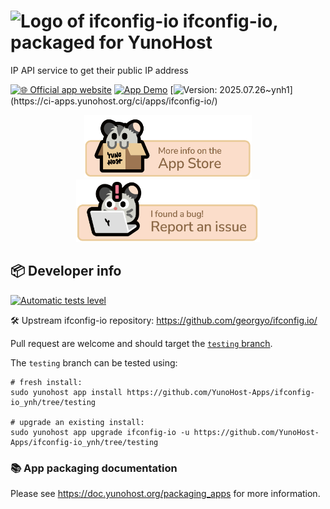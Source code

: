 <!--
N.B.: This README was automatically generated by <https://github.com/YunoHost/apps_tools/blob/main/readme_generator>
It shall NOT be edited by hand.
-->

<h1>
  <img src="https://raw.githubusercontent.com/YunoHost/apps/main/logos/ifconfig-io.png" width="32px" alt="Logo of ifconfig-io">
  ifconfig-io, packaged for YunoHost
</h1>

IP API service to get their public IP address

[![🌐 Official app website](https://img.shields.io/badge/Official_app_website-darkgreen?style=for-the-badge)](https://ifconfig.io/)
[![App Demo](https://img.shields.io/badge/App_Demo-blue?style=for-the-badge)](https://ifconfig.io)
[![Version: 2025.07.26~ynh1](https://img.shields.io/badge/Version-2025.07.26~ynh1-rgba(0,150,0,1)?style=for-the-badge)](https://ci-apps.yunohost.org/ci/apps/ifconfig-io/)

<div align="center">
<a href="https://apps.yunohost.org/app/ifconfig-io"><img height="100px" src="https://github.com/YunoHost/yunohost-artwork/raw/refs/heads/main/badges/neopossum-badges/badge_more_info_on_the_appstore.svg"/></a>
<a href="https://github.com/YunoHost-Apps/ifconfig-io_ynh/issues"><img height="100px" src="https://github.com/YunoHost/yunohost-artwork/raw/refs/heads/main/badges/neopossum-badges/badge_report_an_issue.svg"/></a>
</div>

## 📦 Developer info

[![Automatic tests level](https://apps.yunohost.org/badge/cilevel/ifconfig-io)](https://ci-apps.yunohost.org/ci/apps/ifconfig-io/)

🛠️ Upstream ifconfig-io repository: <https://github.com/georgyo/ifconfig.io/>

Pull request are welcome and should target the [`testing` branch](https://github.com/YunoHost-Apps/ifconfig-io_ynh/tree/testing).

The `testing` branch can be tested using:
```
# fresh install:
sudo yunohost app install https://github.com/YunoHost-Apps/ifconfig-io_ynh/tree/testing

# upgrade an existing install:
sudo yunohost app upgrade ifconfig-io -u https://github.com/YunoHost-Apps/ifconfig-io_ynh/tree/testing
```

### 📚 App packaging documentation

Please see <https://doc.yunohost.org/packaging_apps> for more information.